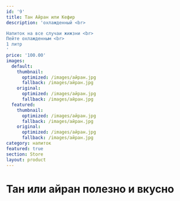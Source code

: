 ```yaml
---
id: '9'
title: Тан Айран или Кефир
description: 'охлажденный <br>

Напиток на все случаи жижзни <br>
Пейте охлажденным <br>
1 литр
'
price: '100.00'
images:
  default:
    thumbnail:
      optimized: /images/айран.jpg
      fallback: /images/айран.jpg
    original:
      optimized: /images/айран.jpg
      fallback: /images/айран.jpg
  featured:
    thumbnail:
      optimized: /images/айран.jpg
      fallback: /images/айран.jpg
    original:
      optimized: /images/айран.jpg
      fallback: /images/айран.jpg
category: напиток
featured: true
section: Store
layout: product
---
```


# Тан или айран полезно и вкусно
